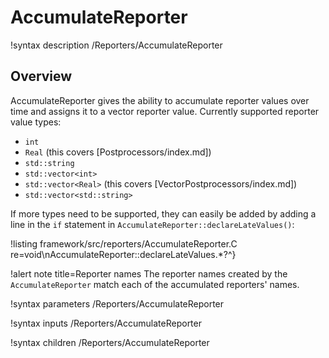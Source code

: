 # AccumulateReporter

!syntax description /Reporters/AccumulateReporter

## Overview

AccumulateReporter gives the ability to accumulate reporter values over time and assigns it to a vector reporter value. Currently supported reporter value types:

- `int`
- `Real` (this covers [Postprocessors/index.md])
- `std::string`
- `std::vector<int>`
- `std::vector<Real>` (this covers [VectorPostprocessors/index.md])
- `std::vector<std::string>`

If more types need to be supported, they can easily be added by adding a line in the `if` statement in `AccumulateReporter::declareLateValues()`:

!listing framework/src/reporters/AccumulateReporter.C
         re=void\nAccumulateReporter::declareLateValues.*?^}

!alert note title=Reporter names
The reporter names created by the `AccumulateReporter` match each of the accumulated reporters' names.

!syntax parameters /Reporters/AccumulateReporter

!syntax inputs /Reporters/AccumulateReporter

!syntax children /Reporters/AccumulateReporter
